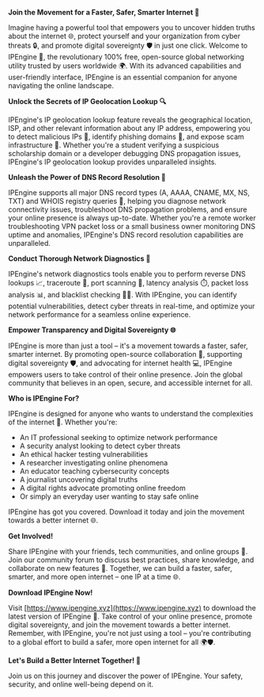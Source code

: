 **Join the Movement for a Faster, Safer, Smarter Internet 🚀**

Imagine having a powerful tool that empowers you to uncover hidden truths about the internet 🌐, protect yourself and your organization from cyber threats 🔒, and promote digital sovereignty 🛡️ in just one click. Welcome to IPEngine 📡, the revolutionary 100% free, open-source global networking utility trusted by users worldwide 🌍. With its advanced capabilities and user-friendly interface, IPEngine is an essential companion for anyone navigating the online landscape.

**Unlock the Secrets of IP Geolocation Lookup 🔍**

IPEngine's IP geolocation lookup feature reveals the geographical location, ISP, and other relevant information about any IP address, empowering you to detect malicious IPs 🚨, identify phishing domains 👀, and expose scam infrastructure 💸. Whether you're a student verifying a suspicious scholarship domain or a developer debugging DNS propagation issues, IPEngine's IP geolocation lookup provides unparalleled insights.

**Unleash the Power of DNS Record Resolution 🔩**

IPEngine supports all major DNS record types (A, AAAA, CNAME, MX, NS, TXT) and WHOIS registry queries 📝, helping you diagnose network connectivity issues, troubleshoot DNS propagation problems, and ensure your online presence is always up-to-date. Whether you're a remote worker troubleshooting VPN packet loss or a small business owner monitoring DNS uptime and anomalies, IPEngine's DNS record resolution capabilities are unparalleled.

**Conduct Thorough Network Diagnostics 🔩**

IPEngine's network diagnostics tools enable you to perform reverse DNS lookups 📈, traceroute 📍, port scanning 🚪, latency analysis ⏱️, packet loss analysis 📊, and blacklist checking 👮‍♀️. With IPEngine, you can identify potential vulnerabilities, detect cyber threats in real-time, and optimize your network performance for a seamless online experience.

**Empower Transparency and Digital Sovereignty 🌐**

IPEngine is more than just a tool – it's a movement towards a faster, safer, smarter internet. By promoting open-source collaboration 🔗, supporting digital sovereignty 🛡️, and advocating for internet health 💻, IPEngine empowers users to take control of their online presence. Join the global community that believes in an open, secure, and accessible internet for all.

**Who is IPEngine For?**

IPEngine is designed for anyone who wants to understand the complexities of the internet 🤔. Whether you're:

* An IT professional seeking to optimize network performance
* A security analyst looking to detect cyber threats
* An ethical hacker testing vulnerabilities
* A researcher investigating online phenomena
* An educator teaching cybersecurity concepts
* A journalist uncovering digital truths
* A digital rights advocate promoting online freedom
* Or simply an everyday user wanting to stay safe online

IPEngine has got you covered. Download it today and join the movement towards a better internet 🌐.

**Get Involved!**

Share IPEngine with your friends, tech communities, and online groups 🤝. Join our community forum to discuss best practices, share knowledge, and collaborate on new features 🔗. Together, we can build a faster, safer, smarter, and more open internet – one IP at a time 🌐.

**Download IPEngine Now!**

Visit [https://www.ipengine.xyz](https://www.ipengine.xyz) to download the latest version of IPEngine 📡. Take control of your online presence, promote digital sovereignty, and join the movement towards a better internet. Remember, with IPEngine, you're not just using a tool – you're contributing to a global effort to build a safer, more open internet for all 🌍🛡️.

**Let's Build a Better Internet Together! 🔗**

Join us on this journey and discover the power of IPEngine. Your safety, security, and online well-being depend on it.